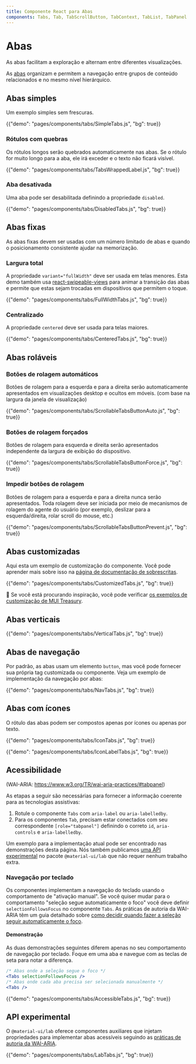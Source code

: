 ```yaml
---
title: Componente React para Abas
components: Tabs, Tab, TabScrollButton, TabContext, TabList, TabPanel
---
```


# Abas

<p class="description">As abas facilitam a exploração e alternam entre diferentes visualizações.</p>

As [abas](https://material.io/design/components/tabs.html) organizam e permitem a navegação entre grupos de conteúdo relacionados e no mesmo nível hierárquico.

## Abas simples

Um exemplo simples sem frescuras.

{{"demo": "pages/components/tabs/SimpleTabs.js", "bg": true}}

### Rótulos com quebras

Os rótulos longos serão quebrados automaticamente nas abas. Se o rótulo for muito longo para a aba, ele irá exceder e o texto não ficará visível.

{{"demo": "pages/components/tabs/TabsWrappedLabel.js", "bg": true}}

### Aba desativada

Uma aba pode ser desabilitada definindo a propriedade `disabled`.

{{"demo": "pages/components/tabs/DisabledTabs.js", "bg": true}}

## Abas fixas

As abas fixas devem ser usadas com um número limitado de abas e quando o posicionamento consistente ajudar na memorização.

### Largura total

A propriedade `variant="fullWidth"` deve ser usada em telas menores. Esta demo também usa [react-swipeable-views](https://github.com/oliviertassinari/react-swipeable-views) para animar a transição das abas e permite que estas sejam trocadas em dispositivos que permitem o toque.

{{"demo": "pages/components/tabs/FullWidthTabs.js", "bg": true}}

### Centralizado

A propriedade `centered` deve ser usada para telas maiores.

{{"demo": "pages/components/tabs/CenteredTabs.js", "bg": true}}

## Abas roláveis

### Botões de rolagem automáticos

Botões de rolagem para a esquerda e para a direita serão automaticamente apresentados em visualizações desktop e ocultos em móveis. (com base na largura da janela de visualização)

{{"demo": "pages/components/tabs/ScrollableTabsButtonAuto.js", "bg": true}}

### Botões de rolagem forçados

Botões de rolagem para esquerda e direita serão apresentados independente da largura de exibição do dispositivo.

{{"demo": "pages/components/tabs/ScrollableTabsButtonForce.js", "bg": true}}

### Impedir botões de rolagem

Botões de rolagem para a esquerda e para a direita nunca serão apresentados. Toda rolagem deve ser iniciada por meio de mecanismos de rolagem do agente do usuário (por exemplo, deslizar para a esquerda/direita, rolar scroll do mouse, etc.)

{{"demo": "pages/components/tabs/ScrollableTabsButtonPrevent.js", "bg": true}}

## Abas customizadas

Aqui esta um exemplo de customização do componente. Você pode aprender mais sobre isso na [página de documentação de sobrescritas](/customization/components/).

{{"demo": "pages/components/tabs/CustomizedTabs.js", "bg": true}}

🎨 Se você está procurando inspiração, você pode verificar [os exemplos de customização de MUI Treasury](https://mui-treasury.com/styles/tabs/).

## Abas verticais

{{"demo": "pages/components/tabs/VerticalTabs.js", "bg": true}}

## Abas de navegação

Por padrão, as abas usam um elemento `button`, mas você pode fornecer sua própria tag customizada ou componente. Veja um exemplo de implementação da navegação por abas:

{{"demo": "pages/components/tabs/NavTabs.js", "bg": true}}

## Abas com ícones

O rótulo das abas podem ser compostos apenas por ícones ou apenas por texto.

{{"demo": "pages/components/tabs/IconTabs.js", "bg": true}}

{{"demo": "pages/components/tabs/IconLabelTabs.js", "bg": true}}

## Acessibilidade

(WAI-ARIA: https://www.w3.org/TR/wai-aria-practices/#tabpanel)

As etapas a seguir são necessárias para fornecer a informação coerente para as tecnologias assistivas:

1. Rotule o componente `Tabs` com `aria-label` ou `aria-labelledby`.
2. Para os componentes `Tab`, precisam estar conectados com seu correspondente `[role="tabpanel"]` definindo o correto `id`, `aria-controls` e `aria-labelledby`.

Um exemplo para a implementação atual pode ser encontrado nas demonstrações desta página. Nós também publicamos [uma API experimental](#experimental-api) no pacote `@material-ui/lab` que não requer nenhum trabalho extra.

### Navegação por teclado

Os componentes implementam a navegação do teclado usando o comportamento de "ativação manual". Se você quiser mudar para o comportamento "seleção segue automaticamente o foco" você deve definir `selectionFollowsFocus` no componente `Tabs`. As práticas de autoria da WAI-ARIA têm um guia detalhado sobre [como decidir quando fazer a seleção seguir automaticamente o foco](https://www.w3.org/TR/wai-aria-practices/#kbd_selection_follows_focus).

#### Demonstração

As duas demonstrações seguintes diferem apenas no seu comportamento de navegação por teclado. Foque em uma aba e navegue com as teclas de seta para notar a diferença.

```jsx
/* Abas onde a seleção segue o foco */
<Tabs selectionFollowsFocus />
/* Abas onde cada aba precisa ser selecionada manualmente */
<Tabs />
```

{{"demo": "pages/components/tabs/AccessibleTabs.js", "bg": true}}

## API experimental

O `@material-ui/lab` oferece componentes auxiliares que injetam propriedades para implementar abas acessíveis seguindo as [práticas de autoria da WAI-ARIA](https://www.w3.org/TR/wai-aria-practices/#tabpanel).

{{"demo": "pages/components/tabs/LabTabs.js", "bg": true}}